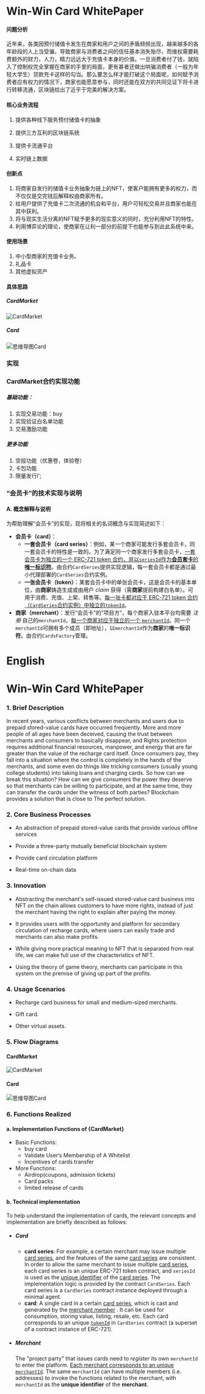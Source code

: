# Win-Win Card WhitePaper

#### 问题分析

近年来，各类因预付储值卡发生在商家和用户之间的矛盾频频出现，越来越多的各年龄段的人上当受骗，导致商家与消费者之间的信任基本消失殆尽，而维权需要耗费额外的财力，人力，精力远远大于充值卡本身的价值。一旦消费者付了钱，就陷入了控制权完全掌握在商家的手里的局面，更有甚者还做出哄骗消费者（一般为年轻大学生）贷款充卡这样的勾当。那么要怎么样才能打破这个局面呢，如何赋予消费者应有权力的情况下，商家也能愿意参与，同时还能在双方的共同见证下将卡进行转移流通，区块链给出了近乎于完美的解决方案。

#### 核心业务流程

1. 提供各种线下服务预付储值卡的抽象

   

2. 提供三方互利的区块链系统

   

3. 提供卡流通平台

   

4. 实时链上数据

#### 创新点

1. 将商家自发行的储值卡业务抽象为链上的NFT，使客户能拥有更多的权力，而不仅仅是交完钱后解释权由商家所有。
2. 给用户提供了充值卡二次流通的机会和平台，用户可轻松交易并且商家也能在其中获利。
3. 将与现实生活分离的NFT赋予更多的现实意义的同时，充分利用NFT的特性。
4. 利用博弈论的理论，使商家在让利一部分的前提下也能参与到此此系统中来。

#### 使用场景

1. 中小型商家的充值卡业务。
2. 礼品卡
3. 其他虚拟资产

#### 具体思路

##### CardMarket
![CardMarket](./mindmap/CardMarket.png)



##### Card

![思维导图Card](./mindmap/思维导图Card.png)

### 实现

### CardMarket合约实现功能

##### 基础功能：

1. 实现交易功能：buy
2. 实现验证白名单功能
3. 交易激励功能

##### 更多功能

1. 空投功能（优惠卷，体验卷）
2. 卡包功能
3. 限量发行l';

### “会员卡”的技术实现与说明

#### A. 概念解释与说明

为帮助理解“会员卡”的实现，现将相关的名词概念与实现简述如下：

- **会员卡（card）**：
  - **一套会员卡（card series）**：例如，某一个商家可能发行多套会员卡，同一套会员卡的特性是一致的。为了满足同一个商家发行多套会员卡，<u>一套会员卡为独立的一个 ERC-721 token 合约，并以`seriesId`作为**会员套卡**的**唯一标识符**</u>。由合约`CardSeries`提供实现逻辑，每一套会员卡都是通过最小代理部署的`CardSeries`合约实例。
  - **一张会员卡（token）**：某套会员卡中的单张会员卡，这是会员卡的基本单位，由**商家**铸造生成或由用户 *claim* 获得（需**商家**提前构建白名单）。可用于消费、充值、上架、转售等。<u>每一张卡都对应于 ERC-721 token 合约（`CardSeries`合约实例）中独立的`tokenId`</u>。
- **商家（merchant）**：发行“会员卡”的“项目方”，每个商家入驻本平台均需要 *注册* 自己的`merchantId`，<u>每一个商家对应于独立的一个 `merchantId`</u>。同一个`merchantId`可拥有多个成员（即地址），以`merchantId`作为**商家**的**唯一标识符**。由合约`CardsFactory`管理。

# English

# Win-Win Card WhitePaper

### 1. Brief Description

In recent years, various conflicts between merchants and users due to prepaid stored-value cards have occurred frequently. More and more people of all ages have been deceived, causing the trust between merchants and consumers to basically disappear, and Rights protection requires additional financial resources, manpower, and energy that are far greater than the value of the recharge card itself. Once consumers pay, they fall into a situation where the control is completely in the hands of the merchants, and some even do things like tricking consumers (usually young college students) into taking loans and charging cards. So how can we break this situation? How can we give consumers the power they deserve so that merchants can be willing to participate, and at the same time, they can transfer the cards under the witness of both parties? Blockchain provides a solution that is close to The perfect solution.

### 2. Core Business Processes

- An abstraction of prepaid stored-value cards that provide various offline services

- Provide a three-party mutually beneficial blockchain system

- Provide card circulation platform

- Real-time on-chain data

### 3. Innovation

- Abstracting the merchant's self-issued stored-value card business into NFT on the chain allows customers to have more rights, instead of just the merchant having the right to explain after paying the money.

- It provides users with the opportunity and platform for secondary circulation of recharge cards, where users can easily trade and merchants can also make profits.

- While giving more practical meaning to NFT that is separated from real life, we can make full use of the characteristics of NFT.

- Using the theory of game theory, merchants can participate in this system on the premise of giving up part of the profits.

### 4. Usage Scenarios

- Recharge card business for small and medium-sized merchants.

- Gift card.

- Other virtual assets.

### 5. Flow Diagrams

#### CardMarket

![CardMarket](./mindmap/CardMarket.png)



#### Card

![思维导图Card](./mindmap/思维导图Card.png)

### 6. Functions Realized

#### a. Implementation Functions of {CardMarket}

- Basic Functions:
  - buy card
  - Validate User‘s Membership of A Whitelist
  - Incentives of cards transfer
- More Functions:
  - Airdrop(coupons, admission tickets)
  - Card packs
  - limited release of cards

#### b. Technical implementation

To help understand the implementation of cards, the relevant concepts and implementation are briefly described as follows:

- ##### Card

  - **card series**: For example, a certain merchant may issue multiple <u>card series</u>, and the features of the same <u>card series</u> are consistent. In order to allow the same merchant to issue multiple <u>card series</u>, each card series is an unique ERC-721 token contract, and `seriesId` is used as the <u>unique identifier</u> of the <u>card series</u>. The implementation logic is provided by the contract `CardSeries`. Each card series is a `CardSeries` contract instance deployed through a minimal agent.
  - **card**: A single card in a certain <u>card series</u>, which is cast and generated by the <u>merchant member</u> . It can be used for consumption, storing value, listing, resale, etc. Each card corresponds to an unique <u>`tokenId`</u> in  `CardSeries` contract (a superset of a contract instance of ERC-721).

- ##### Merchant

  The "project party" that issues cards need to *register* its own `merchantId` to enter the platform. <u>Each merchant corresponds to an unique `merchantId`</u>. The same `merchantId` can have multiple members (i.e. addresses) to invoke the functions related to the merchant, with `merchantId` as the **unique identifier** of the **merchant**. 
